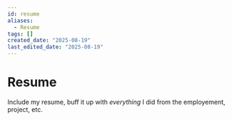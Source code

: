 ```yaml
---
id: resume
aliases:
  - Resume
tags: []
created_date: "2025-08-19"
last_edited_date: "2025-08-19"
---
```


# Resume

Include my resume, buff it up with _everything_ I did from the employement, project, etc.
